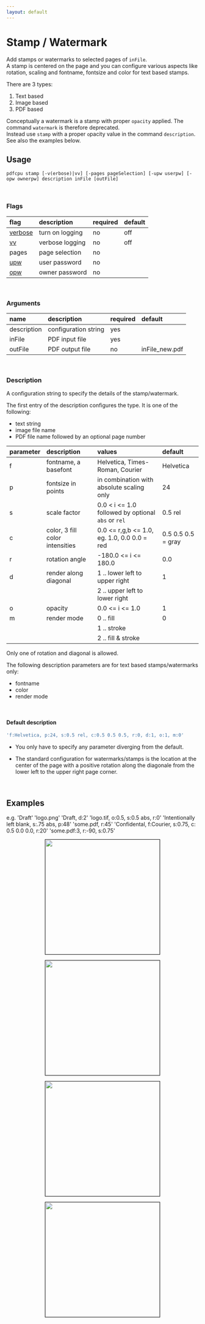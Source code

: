 ```yaml
---
layout: default
---
```


# Stamp / Watermark

Add stamps or watermarks to selected pages of `inFile`.<br>
A stamp is centered on the page and you can configure various aspects like rotation, scaling
and fontname, fontsize and color for text based stamps.

There are 3 types:

1. Text based
2. Image based
3. PDF based

Conceptually a watermark is a stamp with proper `opacity` applied.
The command `watermark` is therefore deprecated.<br>
Instead use `stamp` with a proper `o`pacity value in the command `description`.<br>
See also the examples below.


## Usage

```
pdfcpu stamp [-v(erbose)|vv] [-pages pageSelection] [-upw userpw] [-opw ownerpw] description inFile [outFile]
```

<br>

### Flags

| flag                             | description          | required | default
|:---------------------------------|:---------------------|:---------|--------
| [verbose](../getting_started.md) | turn on logging      | no       | off
| [vv](../getting_started.md)      | verbose logging      | no       | off
| pages                            | page selection       | no
| [upw](../getting_started.md)     | user password        | no
| [opw](../getting_started.md)     | owner password       | no

<br>

### Arguments

| name         | description          | required | default
|:-------------|:---------------------|:---------|:-
| description  | configuration string | yes
| inFile       | PDF input file       | yes
| outFile      | PDF output file      | no       | inFile_new.pdf

<br>

### Description

A configuration string to specify the details of the stamp/watermark.

The first entry of the description configures the type. It is one of the following:

* text string
* image file name
* PDF file name followed by an optional page number

| parameter | description                     | values                                              | default
|:----------|:--------------------------------|:----------------------------------------------------|:-
| f         | fontname, a basefont            | Helvetica, Times-Roman, Courier                     | Helvetica
| p         | fontsize in points              | in combination with absolute scaling only           | 24
| s         | scale factor                    | 0.0 < i <= 1.0 followed by optional `abs` or `rel`  | 0.5 rel
| c         | color, 3 fill color intensities | 0.0 <= r,g,b <= 1.0, eg. 1.0, 0.0 0.0 = red         | 0.5 0.5 0.5 = gray
| r         | rotation angle                  | -180.0 <= i <= 180.0                                | 0.0
| d         | render along diagonal           | 1 .. lower left to upper right                      | 1
|           |                                 | 2 .. upper left to lower right                      |
| o         | opacity                         | 0.0 <= i <= 1.0                                     | 1
| m         | render mode                     | 0 .. fill                                           | 0
|           |                                 | 1 .. stroke                                         |
|           |                                 | 2 .. fill & stroke                                  |

Only one of rotation and diagonal is allowed.

The following description parameters are for text based stamps/watermarks only:

* fontname
* color
* render mode

<br>

#### Default description

```sh
'f:Helvetica, p:24, s:0.5 rel, c:0.5 0.5 0.5, r:0, d:1, o:1, m:0'
```

* You only have to specify any parameter diverging from the default.

* The standard configuration for watermarks/stamps is the location at the center of the page with a positive rotation along the diagonale from the lower left to the upper right page corner.

<br>

## Examples

e.g. 'Draft'                                                  'logo.png'
     'Draft, d:2'                                             'logo.tif, o:0.5, s:0.5 abs, r:0'
     'Intentionally left blank, s:.75 abs, p:48'              'some.pdf, r:45'
     'Confidental, f:Courier, s:0.75, c: 0.5 0.0 0.0, r:20'   'some.pdf:3, r:-90, s:0.75'


<p align="center">
  <img border="1" src="resources/wmTextSample.png" height="300">
</p>

<p align="center">
  <img border="1" src="resources/wmText2Sample.png" height="300">
</p>

<p align="center">
  <img border="1" src="resources/wmImageSample.png" height="300">
</p>

<p align="center">
  <img border="1" src="resources/wmPDFSample.jpg" height="300">
</p>